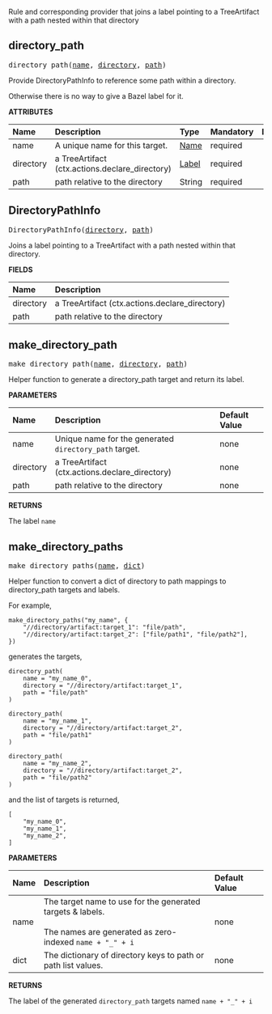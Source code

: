 <!-- Generated with Stardoc: http://skydoc.bazel.build -->

Rule and corresponding provider that joins a label pointing to a TreeArtifact
with a path nested within that directory


<a id="#directory_path"></a>

## directory_path

<pre>
directory_path(<a href="#directory_path-name">name</a>, <a href="#directory_path-directory">directory</a>, <a href="#directory_path-path">path</a>)
</pre>

Provide DirectoryPathInfo to reference some path within a directory.

Otherwise there is no way to give a Bazel label for it.

**ATTRIBUTES**


| Name  | Description | Type | Mandatory | Default |
| :------------- | :------------- | :------------- | :------------- | :------------- |
| <a id="directory_path-name"></a>name |  A unique name for this target.   | <a href="https://bazel.build/docs/build-ref.html#name">Name</a> | required |  |
| <a id="directory_path-directory"></a>directory |  a TreeArtifact (ctx.actions.declare_directory)   | <a href="https://bazel.build/docs/build-ref.html#labels">Label</a> | required |  |
| <a id="directory_path-path"></a>path |  path relative to the directory   | String | required |  |


<a id="#DirectoryPathInfo"></a>

## DirectoryPathInfo

<pre>
DirectoryPathInfo(<a href="#DirectoryPathInfo-directory">directory</a>, <a href="#DirectoryPathInfo-path">path</a>)
</pre>

Joins a label pointing to a TreeArtifact with a path nested within that directory.

**FIELDS**


| Name  | Description |
| :------------- | :------------- |
| <a id="DirectoryPathInfo-directory"></a>directory |  a TreeArtifact (ctx.actions.declare_directory)    |
| <a id="DirectoryPathInfo-path"></a>path |  path relative to the directory    |


<a id="#make_directory_path"></a>

## make_directory_path

<pre>
make_directory_path(<a href="#make_directory_path-name">name</a>, <a href="#make_directory_path-directory">directory</a>, <a href="#make_directory_path-path">path</a>)
</pre>

Helper function to generate a directory_path target and return its label.

**PARAMETERS**


| Name  | Description | Default Value |
| :------------- | :------------- | :------------- |
| <a id="make_directory_path-name"></a>name |  Unique name for the generated <code>directory_path</code> target.   |  none |
| <a id="make_directory_path-directory"></a>directory |  a TreeArtifact (ctx.actions.declare_directory)   |  none |
| <a id="make_directory_path-path"></a>path |  path relative to the directory   |  none |

**RETURNS**

The label `name`


<a id="#make_directory_paths"></a>

## make_directory_paths

<pre>
make_directory_paths(<a href="#make_directory_paths-name">name</a>, <a href="#make_directory_paths-dict">dict</a>)
</pre>

Helper function to convert a dict of directory to path mappings to directory_path targets and labels.

For example,

```
make_directory_paths("my_name", {
    "//directory/artifact:target_1": "file/path",
    "//directory/artifact:target_2": ["file/path1", "file/path2"],
})
```

generates the targets,

```
directory_path(
    name = "my_name_0",
    directory = "//directory/artifact:target_1",
    path = "file/path"
)

directory_path(
    name = "my_name_1",
    directory = "//directory/artifact:target_2",
    path = "file/path1"
)

directory_path(
    name = "my_name_2",
    directory = "//directory/artifact:target_2",
    path = "file/path2"
)
```

and the list of targets is returned,

```
[
    "my_name_0",
    "my_name_1",
    "my_name_2",
]
```


**PARAMETERS**


| Name  | Description | Default Value |
| :------------- | :------------- | :------------- |
| <a id="make_directory_paths-name"></a>name |  The target name to use for the generated targets & labels.<br><br>The names are generated as zero-indexed <code>name + "_" + i</code>   |  none |
| <a id="make_directory_paths-dict"></a>dict |  The dictionary of directory keys to path or path list values.   |  none |

**RETURNS**

The label of the generated `directory_path` targets named `name + "_" + i`


